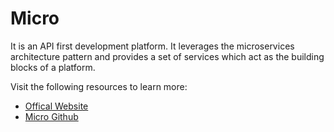 # Micro

It is an API first development platform. It leverages the microservices architecture pattern and provides a set of services which act as the building blocks of a platform.

Visit the following resources to learn more:

- [Offical Website](https://micro.dev/)
- [Micro Github](https://github.com/micro/micro)
